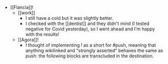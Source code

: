 - [[Flancia]]!
  - [[work]]
    - I still have a cold but it was slightly better.
    - I checked with the [[dentist]] and they didn't mind (I tested negative for Covid yesterday), so I went ahead and I'm happy with the results!
  - [[Agora]]!
    - I thought of implementing ! as a short for #push, meaning that anything wikilinked and "strongly asserted" behaves the same as push: the following blocks are transcluded in the destination.
